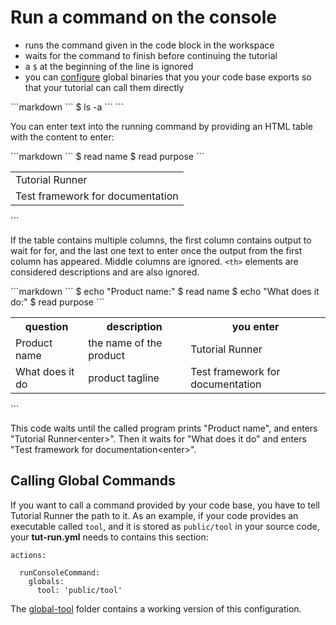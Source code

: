 # Run a command on the console

- runs the command given in the code block in the workspace
- waits for the command to finish before continuing the tutorial
- a `$` at the beginning of the line is ignored
- you can [configure](#calling-global-commands) global binaries that you your code base exports
  so that your tutorial can call them directly

<a class="tutorialRunner_runMarkdownInTutrun">
```markdown
<a class="tutorialRunner_runConsoleCommand">
`​``
$ ls -a
`​``
</a>
```
</a>

You can enter text into the running command by providing an HTML table
with the content to enter:

<a class="tutorialRunner_runMarkdownInTutrun">
```markdown
<a class="tutorialRunner_runConsoleCommand">
`​``
$ read name
$ read purpose
`​``
<table>
  <tr>
    <td>Tutorial Runner</td>
  </tr>
  <tr>
    <td>Test framework for documentation</td>
  </tr>
</table>

</a>
```
</a>

If the table contains multiple columns,
the first column contains output to wait for for,
and the last one text to enter once the output from the first column has appeared.
Middle columns are ignored.
`<th>` elements are considered descriptions and are also ignored.

<a class="tutorialRunner_runMarkdownInTutrun">
```markdown
<a class="tutorialRunner_runConsoleCommand">
`​``
$ echo "Product name:"
$ read name
$ echo "What does it do:"
$ read purpose
`​``
<table>
  <tr>
    <th>question</th>
    <th>description</th>
    <th>you enter</th>
  </tr>
  <tr>
    <td>Product name</td>
    <td>the name of the product</td>
    <td>Tutorial Runner</td>
  </tr>
  <tr>
    <td>What does it do</td>
    <td>product tagline</td>
    <td>Test framework for documentation</td>
  </tr>
</table>

</a>
```
</a>

This code waits until the called program prints "Product name",
and enters "Tutorial Runner&lt;enter&gt;".
Then it waits for "What does it do"
and enters "Test framework for documentation&lt;enter&gt;".



## Calling Global Commands

If you want to call a command provided by your code base,
you have to tell Tutorial Runner the path to it.
As an example, if your code provides an executable called `tool`,
and it is stored as `public/tool` in your source code,
<a class="tutorialRunner_verifyMatchesSourceCodeFile">
your __tut-run.yml__ needs to contains this section:

```
actions:

  runConsoleCommand:
    globals:
      tool: 'public/tool'
```

The
[global-tool](examples/global-tool)
folder contains a working version of this configuration.
</a>
